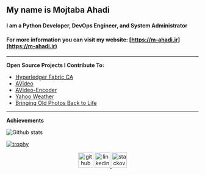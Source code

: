 ## My name is Mojtaba Ahadi
#### I am a Python Developer, DevOps Engineer, and System Administrator
#### For more information you can visit my website: [https://m-ahadi.ir](https://m-ahadi.ir) 

---


**Open Source Projects I Contribute To:**

- [Hyperledger Fabric CA](https://github.com/hyperledger/fabric-ca) 
- [AVideo](https://github.com/WWBN/AVideo) 
- [AVideo-Encoder](https://github.com/WWBN/AVideo-Encoder)
- [Yahoo Weather](https://github.com/M-Ahadi/yahoo_weather)
- [Bringing Old Photos Back to Life](https://github.com/microsoft/Bringing-Old-Photos-Back-to-Life)

---
**Achievements**



<div>
  
![Github stats](https://github-readme-stats.vercel.app/api?username=m-ahadi&show_icons=true)
 </div>
 
 
 <div>
  
[![trophy](https://github-profile-trophy.vercel.app/?username=m-ahadi&column=3&margin-w=15&margin-h=15)](https://github.com/ryo-ma/github-profile-trophy)
  
</div>
<div align="center">
  <a href="https://github.com/m-ahadi"> <img src='https://cdn.jsdelivr.net/npm/simple-icons@3.0.1/icons/github.svg' alt='github' height='40' ></a>  
  <a href="https://www.linkedin.com/in/mojtabaahadi/"><img src='https://cdn.jsdelivr.net/npm/simple-icons@3.0.1/icons/linkedin.svg' alt='linkedin' height='40'> </a>
  <a href="https://stackoverflow.com/users/10940011/mojtaba-ahadi/"><img src='https://user-images.githubusercontent.com/37385157/122663224-157d9b00-d1ae-11eb-8af0-1d7f6b8cf82a.png' alt='stackoverflow' height='40'> </a>
  
</div>
